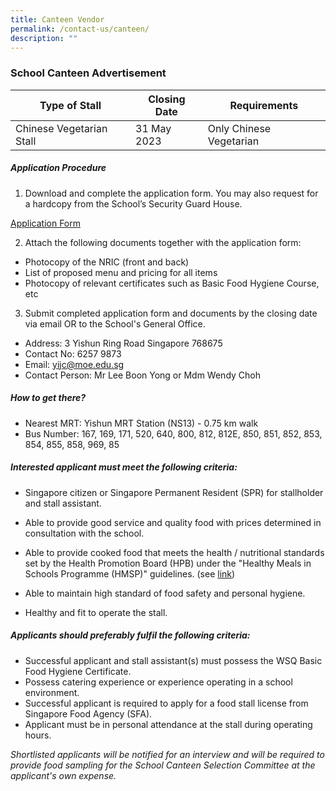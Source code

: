 ```yaml
---
title: Canteen Vendor
permalink: /contact-us/canteen/
description: ""
---
```

### **School Canteen Advertisement**


| Type of Stall | Closing Date | Requirements |
| -------- | -------- | -------- |
| Chinese Vegetarian Stall     | 31 May 2023     | Only Chinese Vegetarian    |

##### **Application Procedure**
1. Download and complete the application form. You may also request for a hardcopy from the School’s Security Guard House.

[Application Form](/files/School%20Canteen/application%20form.pdf)

2. Attach the following documents together with the application form:
* Photocopy of the NRIC (front and back)
* List of proposed menu and pricing for all items
* Photocopy of relevant certificates such as Basic Food Hygiene Course, etc

3. Submit completed application form and documents by the closing date via email OR to the School's General Office.
* Address: 3 Yishun Ring Road Singapore 768675
* Contact No: 6257 9873
* Email: yijc@moe.edu.sg
* Contact Person: Mr Lee Boon Yong or Mdm Wendy Choh

##### **How to get there?**
* Nearest MRT: Yishun MRT Station (NS13) - 0.75 km walk
* Bus Number: 167, 169, 171, 520, 640, 800, 812, 812E, 850, 851, 852, 853, 854, 855, 858, 969, 85

##### **Interested applicant must meet the following criteria:**
* Singapore citizen or Singapore Permanent Resident (SPR) for stallholder and stall assistant.
* Able to provide good service and quality food with prices determined in consultation with the school.
* Able to provide cooked food that meets the health / nutritional standards set by the Health Promotion Board (HPB) under the "Healthy Meals in Schools Programme (HMSP)" guidelines. (see
[link](https://www.hpb.gov.sg/schools/school-programmes/healthy-meals-in-schools-programme))

* Able to maintain high standard of food safety and personal hygiene.
* Healthy and fit to operate the stall.

##### **Applicants should preferably fulfil the following criteria:**
* Successful applicant and stall assistant(s) must possess the WSQ Basic Food Hygiene Certificate.
* Possess catering experience or experience operating in a school environment.
* Successful applicant is required to apply for a food stall license from Singapore Food Agency (SFA).
* Applicant must be in personal attendance at the stall during operating hours.

*Shortlisted applicants will be notified for an interview and will be required to provide food sampling for the School Canteen Selection Committee at the applicant's own expense.*